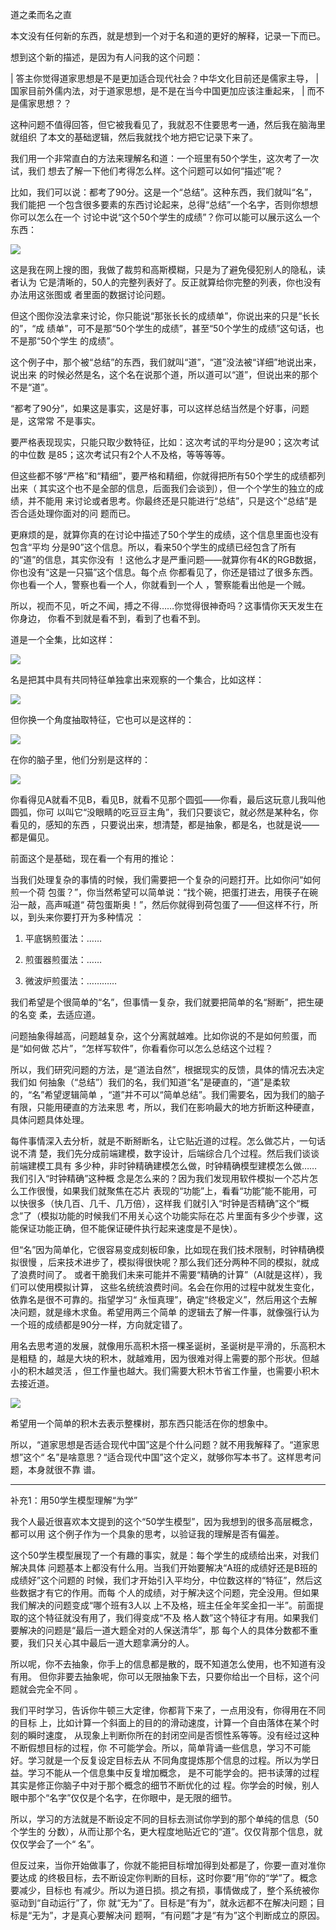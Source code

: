 道之柔而名之直

本文没有任何新的东西，就是想到一个对于名和道的更好的解释，记录一下而已。

想到这个新的描述，是因为有人问我的这个问题：

  | 答主你觉得道家思想是不是更加适合现代社会？中华文化目前还是儒家主导，
  | 国家目前外儒内法，对于道家思想，是不是在当今中国更加应该注重起来，
  | 而不是儒家思想？？

这种问题不值得回答，但它被我看见了，我就忍不住要思考一通，然后我在脑海里就组织
了本文的基础逻辑，然后我就找个地方把它记录下来了。

我们用一个非常直白的方法来理解名和道：一个班里有50个学生，这次考了一次试，我们
想去了解一下他们考得怎么样。这个问题可以如何“描述”呢？

比如，我们可以说：都考了90分。这是一个“总结”。这种东西，我们就叫“名”，我们能把
一个包含很多要素的东西讨论起来，总得“总结”一个名字，否则你想想你可以怎么在一个
讨论中说“这个50个学生的成绩”？你可以能可以展示这么一个东西：

![](_static/模糊的学生成绩单.jpg)

这是我在网上搜的图，我做了裁剪和高斯模糊，只是为了避免侵犯别人的隐私，读者认为
它是清晰的，50人的完整列表好了。反正就算给你完整的列表，你也没有办法用这张图或
者里面的数据讨论问题。

但这个图你没法拿来讨论，你只能说“那张长长的成绩单”，你说出来的只是“长长的”，“成
绩单”，可不是那“50个学生的成绩”，甚至“50个学生的成绩”这句话，也不是那“50个学生
的成绩”。

这个例子中，那个被“总结”的东西，我们就叫“道”，“道”没法被“详细”地说出来，说出来
的时候必然是名，这个名在说那个道，所以道可以“道”，但说出来的那个不是“道”。

“都考了90分”，如果这是事实，这是好事，可以这样总结当然是个好事，问题是，这常常
不是事实。

要严格表现现实，只能只取少数特征，比如：这次考试的平均分是90；这次考试的中位数
是85；这次考试只有2个人不及格，等等等等。

但这些都不够“严格”和“精细”，要严格和精细，你就得把所有50个学生的成绩都列出来（
其实这个也不是全部的信息，后面我们会谈到），但一个个学生的独立的成绩，并不能用
来讨论或者思考。你最终还是只能进行“总结”，只是这个“总结”是否合适处理你面对的问
题而已。

更麻烦的是，就算你真的在讨论中描述了50个学生的成绩，这个信息里面也没有包含“平均
分是90”这个信息。所以，看来50个学生的成绩已经包含了所有的“道”的信息，其实你没有
！这他么才是严重问题——就算你有4K的RGB数据，你也没有“这是一只猫”这个信息。每个点
你都看见了，你还是错过了很多东西。你也看一个人，警察也看一个人，你就看到一个人
，警察能看出他是一个贼。

所以，视而不见，听之不闻，搏之不得……你觉得很神奇吗？这事情你天天发生在你身边，
你看不到就是看不到，看到了也看不到。

道是一个全集，比如这样：

![](_static/道的全集.jpg)

名是把其中具有共同特征单独拿出来观察的一个集合，比如这样：

![](_static/道的全集A.jpg)

但你换一个角度抽取特征，它也可以是这样的：

![](_static/道的全集B.jpg)

在你的脑子里，他们分别是这样的：

![](_static/道的ABC.jpg)

你看得见A就看不见B，看见B，就看不见那个圆弧——你看，最后这玩意儿我叫他圆弧，你可
以叫它“没眼睛的吃豆豆主角”，我们只要谈它，就必然是某种名，你看见的，感知的东西
，只要说出来，想清楚，都是抽象，都是名，也就是说——都是偏见。

前面这个是基础，现在看一个有用的推论：

当我们处理复杂的事情的时候，我们需要把一个复杂的问题打开。比如你问“如何煎一个荷
包蛋？”，你当然希望可以简单说：“找个碗，把蛋打进去，用筷子在碗沿一敲，高声喊道“
荷包蛋斯奥！”，然后你就得到荷包蛋了——但这样不行，所以，到头来你要打开为多种情况
：

1. 平底锅煎蛋法：……

2. 煎蛋器煎蛋法：……

3. 微波炉煎蛋法：…………

我们希望是个很简单的“名”，但事情一复杂，我们就要把简单的名“掰断”，把生硬的名变
柔，去适应道。

问题抽象得越高，问题越复杂，这个分离就越难。比如你说的不是如何煎蛋，而是“如何做
芯片”，“怎样写软件”，你看看你可以怎么总结这个过程？

所以，我们研究问题的方法，是“道法自然”，根据现实的反馈，具体的情况去决定我们如
何抽象（“总结”）我们的名，我们知道“名”是硬直的，“道”是柔软的，“名”希望逻辑简单
，“道”并不可以“简单总结”。我们需要名，因为我们的脑子有限，只能用硬直的方法来思
考，所以，我们在影响最大的地方折断这种硬直，具体问题具体处理。

每件事情深入去分析，就是不断掰断名，让它贴近道的过程。怎么做芯片，一句话说不清
楚，我们先分成前端建模，数字设计，后端综合几个过程。然后我们谈谈前端建模工具有
多少种，非时钟精确建模怎么做，时钟精确模型建模怎么做……我们引入“时钟精确”这种概
念是怎么来的？因为我们发现用软件模拟一个芯片怎么工作很慢，如果我们就聚焦在芯片
表现的“功能”上，看看“功能”能不能用，可以快很多（快几百、几千、几万倍），这样我
们就引入“时钟是否精确”这个“概念”了（模拟功能的时候我们不用关心这个功能实际在芯
片里面有多少个步骤，这能保证功能正确，但不能保证硬件执行起来速度是不是快）。

但“名”因为简单化，它很容易变成刻板印象，比如现在我们技术限制，时钟精确模拟很慢
，后来技术进步了，模拟得很快呢？那么我们还分两种不同的模拟，就成了浪费时间了。
或者干脆我们未来可能并不需要“精确的计算”（AI就是这样），我们可以使用模拟计算，
这些名统统浪费时间。名会在你用的过程中就发生变化，依靠名是很不可靠的。指望学习“
永恒真理”，确定“终极定义”，然后用这个去解决问题，就是缘木求鱼。希望用两三个简单
的逻辑去了解一件事，就像强行认为一个班的成绩都是90分一样，方向就定错了。

用名去思考道的发展，就像用乐高积木搭一棵圣诞树，圣诞树是平滑的，乐高积木是粗糙
的，越是大块的积木，就越难用，因为很难对得上需要的那个形状。但越小的积木越灵活
，但工作量也越大。我们需要大积木节省工作量，也需要小积木去接近道。

![](_static/积木圣诞树.jpg)

希望用一个简单的积木去表示整棵树，那东西只能活在你的想象中。

所以，“道家思想是否适合现代中国”这是个什么问题？就不用我解释了。“道家思想”这个“
名”是啥意思？“适合现代中国”这个定义，就够你写本书了。这样思考问题，本身就很不靠
谱。

--------------------------------

补充1：用50学生模型理解“为学”

我个人最近很喜欢本文提到的这个“50学生模型”，因为我想到的很多高层概念，都可以用
这个例子作为一个具象的思考，以验证我的理解是否有偏差。

这个50学生模型展现了一个有趣的事实，就是：每个学生的成绩给出来，对我们解决具体
问题基本上都没有什么用。当我们开始要解决“A班的成绩好还是B班的成绩好”这个问题的
时候，我们才开始引入平均分，中位数这样的“特征”，然后这些数据才有它的作用。而每
个人的成绩，对于解决这个问题，完全没用。但如果我们解决的问题变成“哪个班有3人以
上不及格，班主任全年奖金扣一半”。前面提取的这个特征就没有用了，我们得变成“不及
格人数”这个特征才有用。如果我们要解决的问题是“最后一道大题全对的人保送清华”，那
每个人的具体分数都不重要，我们只关心其中最后一道大题拿满分的人。

所以呢，你不去抽象，你手上的信息都是散的，既不知道怎么使用，也不知道有没有用。
但你非要去抽象呢，你可以无限抽象下去，只要你给出一个目标，这个问题就会完全不同
。

我们平时学习，告诉你牛顿三大定律，你都背下来了，一点用没有，你得用在不同的目标
上，比如计算一个斜面上的目的的滑动速度，计算一个自由落体在某个时刻的瞬时速度，
从现象上判断你所在的封闭空间是否惯性系等等。没有经过这种不断假想目标的过程，你
不可能学会。所以，简单背诵一些信息，学习不可能好。学习就是一个反复设定目标去从
不同角度提炼那个信息的过程。所以为学日益。学习不能从一个信息集中反复增加概念，
是不可能学会的。把书读薄的过程其实是修正你脑子中对于那个概念的细节不断优化的过
程。你学会的时候，别人眼中那个“名字”仅仅是个名字，在你眼中，是无限的细节。

所以，学习的方法就是不断设定不同的目标去测试你学到的那个单纯的信息（50个学生的
分数），从而让那个名，更大程度地贴近它的“道”。仅仅背那个信息，就仅仅学会了一个“
名”。

但反过来，当你开始做事了，你就不能把目标增加得到处都是了，你要一直对准你要达成
的终极目标，去不断设定你判断的目标，这时你要“用”你的“学”了。概念要减少，目标也
有减少。所以为道日损。损之有损，事情做成了，整个系统被你驱动到“自动运行”了，你
就“无为”了。目标是“有为”，就永远都不在解决问题；目标是“无为”，才是真心要解决问
题啊，“有问题”才是“有为”这个判断成立的原因。
